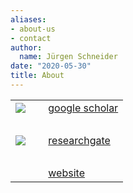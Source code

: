 ```yaml
---
aliases:
- about-us
- contact
author:
  name: Jürgen Schneider
date: "2020-05-30"
title: About
---
```


<head>
  <link href="../css/all.css" rel="stylesheet"> <!--load all styles -->
</head>


|          |          |              |
|----------|----------|:-------------|
| [![](/img/googlescholar.png)](https://scholar.google.de/citations?user=voRmUe4AAAAJ) |&nbsp;|  [google scholar](https://scholar.google.de/citations?user=voRmUe4AAAAJ) |
| &nbsp;  |        |     |
| [![](/img/researchgate.png)](https://www.researchgate.net/profile/Juergen_Schneider9) |&nbsp;| [researchgate](https://www.researchgate.net/profile/Juergen_Schneider9) |
| &nbsp;  |        |     |
| <i class="fas fa-globe fa-2x"></i> | &nbsp;| [website](https://uni-tuebingen.de/de/175743) |